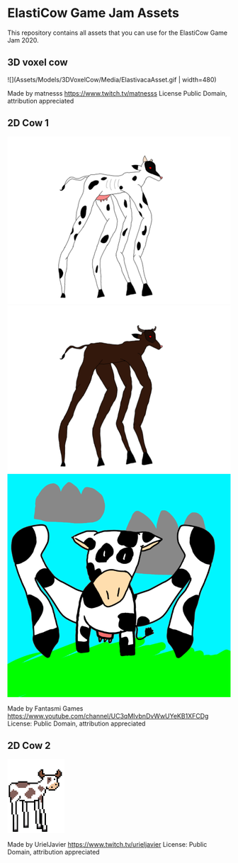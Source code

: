 # ElastiCow Game Jam Assets
This repository contains all assets that you can use for the ElastiCow Game Jam 2020. 

## 3D voxel cow 
![](Assets/Models/3DVoxelCow/Media/ElastivacaAsset.gif  | width=480)

Made by matnesss 
https://www.twitch.tv/matnesss
License Public Domain, attribution appreciated

## 2D Cow 1
![](Assets/Sprites/FantasmiGames/ElastiCow.png)
![](Assets/Sprites/FantasmiGames/ElastiBull.png)
![](Assets/Sprites/FantasmiGames/FrontElastiCow.png)

Made by Fantasmi Games 
https://www.youtube.com/channel/UC3qMIvbnDvWwUYeKB1XFCDg
License: Public Domain, attribution appreciated

## 2D Cow 2
![](Assets/Sprites/UrielJavier/elasticow.png)

Made by UrielJavier 
https://www.twitch.tv/urieljavier
License: Public Domain, attribution appreciated





